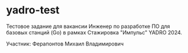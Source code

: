 # yadro-test
Тестовое задание для вакансии Инженер по разработке ПО для базовых станций (Go) в рамках Стажировка "Импульс" YADRO 2024.

Участник: Ферапонтов Михаил Владимирович
